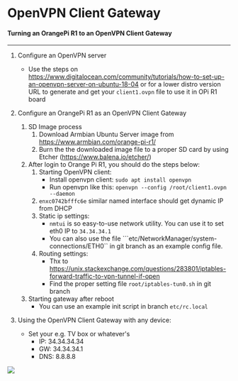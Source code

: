 # OpenVPN Client Gateway
#### Turning an OrangePi R1 to an OpenVPN Client Gateway
---

1. Configure an OpenVPN server
    * Use the steps on https://www.digitalocean.com/community/tutorials/how-to-set-up-an-openvpn-server-on-ubuntu-18-04 or for a lower distro version URL to generate and get your ```client1.ovpn``` file to use it in OPi R1 board 

1. Configure an OrangePi R1 as an OpenVPN Client Gateway
    1. SD Image process
        1. Download Armbian Ubuntu Server image from https://www.armbian.com/orange-pi-r1/
        1. Burn the the downloaded image file to a proper SD card by using Etcher (https://www.balena.io/etcher/)
    1. After login to Orange Pi R1, you should do the steps below:
        1. Starting OpenVPN client:
            * Install openvpn client: ```sudo apt install openvpn```
            * Run openvpn like this: ```openvpn --config /root/client1.ovpn --daemon```
        1. ```enxc0742bfffc6e``` similar named interface should get dynamic IP from DHCP
        1. Static ip settings:
            * ```nmtui``` is so easy-to-use network utility. You can use it to set eth0 IP to ```34.34.34.1```
            * You can also use the file ```etc/NetworkManager/system-connections/ETH0`` in git branch as an example config file.
        1. Routing settings:
            * Thx to https://unix.stackexchange.com/questions/283801/iptables-forward-traffic-to-vpn-tunnel-if-open
            * Find the proper setting file ```root/iptables-tun0.sh``` in git branch 
    1. Starting gateway after reboot
        * You can use an example init script in branch ```etc/rc.local```
1. Using the OpenVPN Client Gateway with any device:
    * Set your e.g. TV box or whatever's
        * IP: 34.34.34.34
        * GW: 34.34.34.1
        * DNS: 8.8.8.8

![](https://lh3.googleusercontent.com/GUCXC5DaWXitSj_HCexT8fcAhlt46WIxYWWvucm0PLgXX9fokSq1JeYIgSUvoVceEK_VyllniKLa4aH6tjb-kAUSikbUuFc9ud7prUQ_8vL0dm2JP8wbFO9MG6WkaqzFjiaTJHF7vIA=w430-h641-no)
